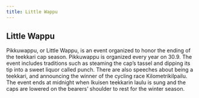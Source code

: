 ```yaml
---
title: Little Wappu
---
```

## Little Wappu

Pikkuwappu, or Little Wappu, is an event organized to honor the ending of the teekkari cap season. Pikkuwappu is organized every year on 30.9. The event includes traditions such as steaming the cap’s tassel and dipping its tip into a sweet liquor called punch. There are also speeches about being a teekkari, and announcing the winner of the cycling race Kilometrikilpailu. The event ends at midnight when Ikuisen teekkarin laulu is sung and the caps are lowered on the bearers’ shoulder to rest for the winter season.
